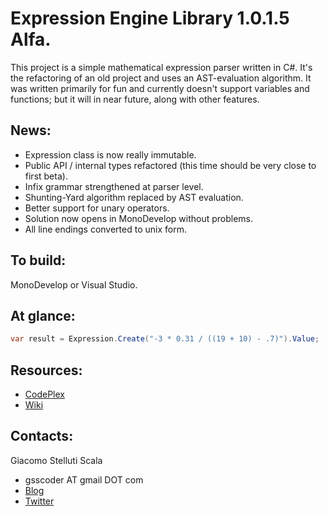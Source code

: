 Expression Engine Library 1.0.1.5 Alfa.
===
This project is a simple mathematical expression parser written in C#. It's the refactoring of an old project and uses an AST-evaluation algorithm.
It was written primarily for fun and currently doesn't support variables and functions; but it will in near future, along with other features.

News:
---
  - Expression class is now really immutable.
  - Public API / internal types refactored (this time should be very close to first beta).
  - Infix grammar strengthened at parser level.
  - Shunting-Yard algorithm replaced by AST evaluation.
  - Better support for unary operators.
  - Solution now opens in MonoDevelop without problems.
  - All line endings converted to unix form.

To build:
---
MonoDevelop or Visual Studio.

At glance:
---
```csharp
var result = Expression.Create("-3 * 0.31 / ((19 + 10) - .7)").Value;
```

Resources:
---
  - [CodePlex](http://exprengine.codeplex.com/)
  - [Wiki](https://github.com/gsscoder/exprengine/wiki)

Contacts:
---
Giacomo Stelluti Scala
  - gsscoder AT gmail DOT com
  - [Blog](http://gsscoder.blogspot.it)
  - [Twitter](http://twitter.com/gsscoder)
